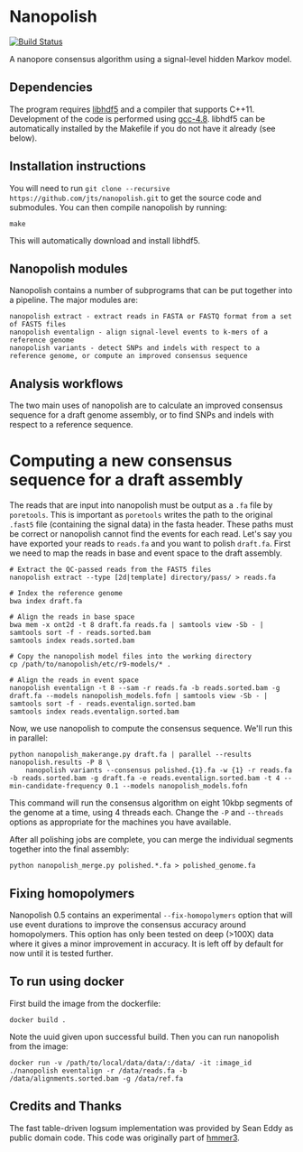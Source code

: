 # Nanopolish

[![Build Status](https://travis-ci.org/jts/nanopolish.svg?branch=master)](https://travis-ci.org/jts/nanopolish)

A nanopore consensus algorithm using a signal-level hidden Markov model.

## Dependencies

The program requires [libhdf5](http://www.hdfgroup.org/HDF5/release/obtain5.html) and a compiler that supports C++11. Development of the code is performed using [gcc-4.8](https://gcc.gnu.org/gcc-4.8/). libhdf5 can be automatically installed by the Makefile if you do not have it already (see below).

## Installation instructions

You will need to run ```git clone --recursive https://github.com/jts/nanopolish.git``` to get the source code and submodules. You can then compile nanopolish by running:

```
make
```

This will automatically download and install libhdf5.

## Nanopolish modules

Nanopolish contains a number of subprograms that can be put together into a pipeline. The major modules are:

```
nanopolish extract - extract reads in FASTA or FASTQ format from a set of FAST5 files
nanopolish eventalign - align signal-level events to k-mers of a reference genome
nanopolish variants - detect SNPs and indels with respect to a reference genome, or compute an improved consensus sequence
```

## Analysis workflows

The two main uses of nanopolish are to calculate an improved consensus sequence for a draft genome assembly, or to find SNPs and indels with respect to a reference sequence. 

# Computing a new consensus sequence for a draft assembly

The reads that are input into nanopolish must be output as a ```.fa``` file  by ```poretools```. This is important as ```poretools``` writes the path to the original ```.fast5``` file (containing the signal data) in the fasta header. These paths must be correct or nanopolish cannot find the events for each read. Let's say you have exported your reads to ```reads.fa``` and you want to polish ```draft.fa```. First we need to map the reads in base and event space to the draft assembly.

```
# Extract the QC-passed reads from the FAST5 files
nanopolish extract --type [2d|template] directory/pass/ > reads.fa

# Index the reference genome
bwa index draft.fa

# Align the reads in base space
bwa mem -x ont2d -t 8 draft.fa reads.fa | samtools view -Sb - | samtools sort -f - reads.sorted.bam
samtools index reads.sorted.bam

# Copy the nanopolish model files into the working directory
cp /path/to/nanopolish/etc/r9-models/* .

# Align the reads in event space
nanopolish eventalign -t 8 --sam -r reads.fa -b reads.sorted.bam -g draft.fa --models nanopolish_models.fofn | samtools view -Sb - | samtools sort -f - reads.eventalign.sorted.bam
samtools index reads.eventalign.sorted.bam
```

Now, we use nanopolish to compute the consensus sequence. We'll run this in parallel:

```
python nanopolish_makerange.py draft.fa | parallel --results nanopolish.results -P 8 \
    nanopolish variants --consensus polished.{1}.fa -w {1} -r reads.fa -b reads.sorted.bam -g draft.fa -e reads.eventalign.sorted.bam -t 4 --min-candidate-frequency 0.1 --models nanopolish_models.fofn
```

This command will run the consensus algorithm on eight 10kbp segments of the genome at a time, using 4 threads each. Change the ```-P``` and ```--threads``` options as appropriate for the machines you have available.

After all polishing jobs are complete, you can merge the individual segments together into the final assembly:

```
python nanopolish_merge.py polished.*.fa > polished_genome.fa
```

## Fixing homopolymers

Nanopolish 0.5 contains an experimental ```--fix-homopolymers``` option that will use event durations to improve the consensus accuracy around homopolymers. This option has only been tested on deep (>100X) data where it gives a minor improvement in accuracy. It is left off by default for now until it is tested further.

## To run using docker

First build the image from the dockerfile:
```
docker build .
```
Note the uuid given upon successful build.
Then you can run nanopolish from the image:
```
docker run -v /path/to/local/data/data/:/data/ -it :image_id  ./nanopolish eventalign -r /data/reads.fa -b /data/alignments.sorted.bam -g /data/ref.fa
```

## Credits and Thanks

The fast table-driven logsum implementation was provided by Sean Eddy as public domain code. This code was originally part of [hmmer3](http://hmmer.janelia.org/).
